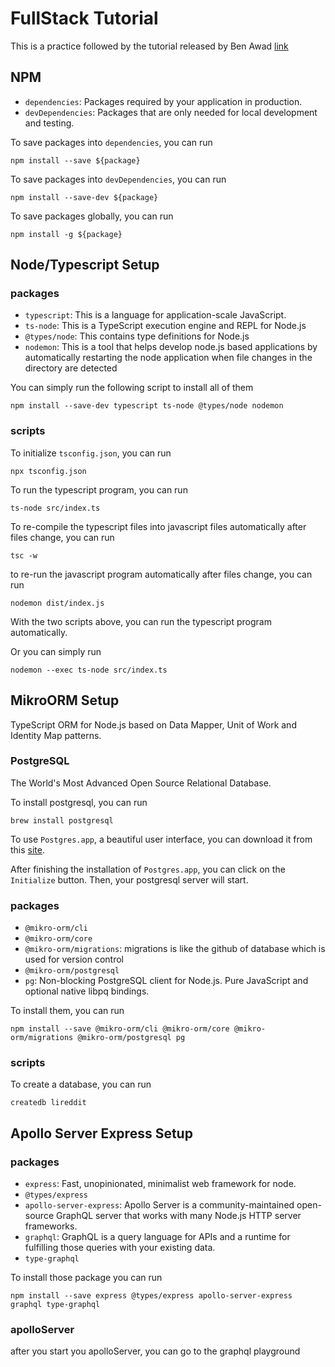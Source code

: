 # FullStack Tutorial
This is a practice followed by the tutorial released by Ben Awad [link](https://www.youtube.com/watch?v=I6ypD7qv3Z8&t=9814s)

## NPM
- `dependencies`: Packages required by your application in production.
- `devDependencies`: Packages that are only needed for local development and testing.

To save packages into `dependencies`, you can run
```
npm install --save ${package}
```

To save packages into `devDependencies`, you can run
```
npm install --save-dev ${package}
```

To save packages globally, you can run
```
npm install -g ${package}
```

## Node/Typescript Setup
### packages
- `typescript`: This is a language for application-scale JavaScript.
- `ts-node`: This is a TypeScript execution engine and REPL for Node.js
- `@types/node`: This contains type definitions for Node.js
- `nodemon`: This is a tool that helps develop node.js based applications by automatically restarting the node application when file changes in the directory are detected

You can simply run the following script to install all of them
```
npm install --save-dev typescript ts-node @types/node nodemon
```


### scripts
To initialize `tsconfig.json`, you can run
```
npx tsconfig.json
```

To run the typescript program, you can run
```
ts-node src/index.ts
```

To re-compile the typescript files into javascript files automatically after files change, you can run
```
tsc -w
```

to re-run the javascript program automatically after files change, you can run
```
nodemon dist/index.js
```

With the two scripts above, you can run the typescript program automatically.

Or you can simply run
```
nodemon --exec ts-node src/index.ts
```

## MikroORM Setup
TypeScript ORM for Node.js based on Data Mapper, Unit of Work and Identity Map patterns.

### PostgreSQL
The World's Most Advanced Open Source Relational Database.

To install postgresql, you can run
```
brew install postgresql
```

To use `Postgres.app`, a beautiful user interface, you can download it from this [site](https://postgresapp.com).

After finishing the installation of `Postgres.app`, you can click on the `Initialize` button. Then, your postgresql server will start.

### packages
- `@mikro-orm/cli`
- `@mikro-orm/core`
- `@mikro-orm/migrations`: migrations is like the github of database which is used for version control
- `@mikro-orm/postgresql`
- `pg`: Non-blocking PostgreSQL client for Node.js. Pure JavaScript and optional native libpq bindings.

To install them, you can run
```
npm install --save @mikro-orm/cli @mikro-orm/core @mikro-orm/migrations @mikro-orm/postgresql pg
```

### scripts
To create a database, you can run
```
createdb lireddit
```

## Apollo Server Express Setup

### packages
- `express`: Fast, unopinionated, minimalist web framework for node.
- `@types/express`
- `apollo-server-express`: Apollo Server is a community-maintained open-source GraphQL server that works with many Node.js HTTP server frameworks. 
- `graphql`: GraphQL is a query language for APIs and a runtime for fulfilling those queries with your existing data.
- `type-graphql`

To install those package you can run
```
npm install --save express @types/express apollo-server-express graphql type-graphql
```

### apolloServer
after you start you apolloServer, you can go to the graphql playground
